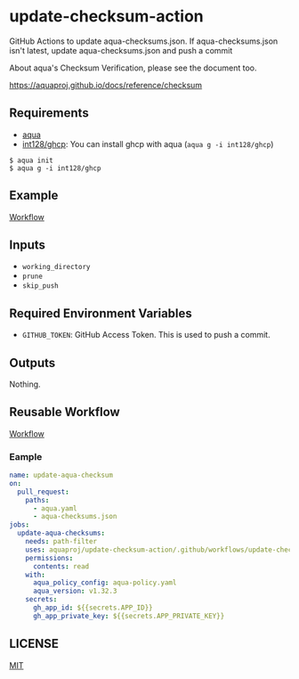 # update-checksum-action

GitHub Actions to update aqua-checksums.json. If aqua-checksums.json isn't latest, update aqua-checksums.json and push a commit

About aqua's Checksum Verification, please see the document too.

https://aquaproj.github.io/docs/reference/checksum

## Requirements

- [aqua](https://aquaproj.github.io/)
- [int128/ghcp](https://github.com/int128/ghcp): You can install ghcp with aqua (`aqua g -i int128/ghcp`)

```console
$ aqua init
$ aqua g -i int128/ghcp
```

## Example

[Workflow](https://github.com/aquaproj/example-update-checksum/blob/main/.github/workflows/test.yaml)

## Inputs

- `working_directory`
- `prune`
- `skip_push`

## Required Environment Variables

- `GITHUB_TOKEN`: GitHub Access Token. This is used to push a commit.

## Outputs

Nothing.

## Reusable Workflow

[Workflow](.github/workflows/update-checksum.yaml)

### Eample

```yaml
name: update-aqua-checksum
on:
  pull_request:
    paths:
      - aqua.yaml
      - aqua-checksums.json
jobs:
  update-aqua-checksums:
    needs: path-filter
    uses: aquaproj/update-checksum-action/.github/workflows/update-checksum.yaml@d0f60c5e83d035616de1e73d2b75f56b167f173e # v0.1.5
    permissions:
      contents: read
    with:
      aqua_policy_config: aqua-policy.yaml
      aqua_version: v1.32.3
    secrets:
      gh_app_id: ${{secrets.APP_ID}}
      gh_app_private_key: ${{secrets.APP_PRIVATE_KEY}}
```

## LICENSE

[MIT](LICENSE)
